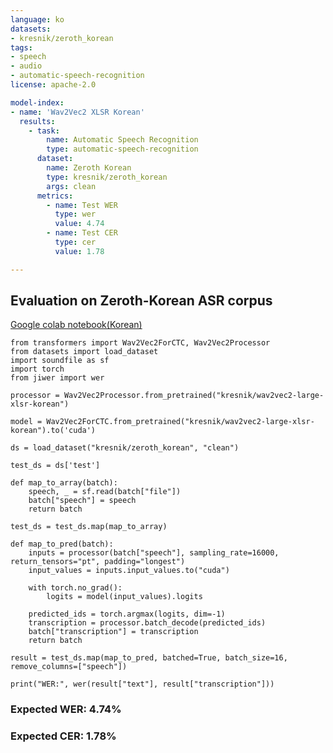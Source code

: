 ```yaml
---
language: ko
datasets:
- kresnik/zeroth_korean
tags:
- speech
- audio
- automatic-speech-recognition
license: apache-2.0

model-index:
- name: 'Wav2Vec2 XLSR Korean'
  results: 
    - task:
        name: Automatic Speech Recognition
        type: automatic-speech-recognition
      dataset:
        name: Zeroth Korean
        type: kresnik/zeroth_korean
        args: clean
      metrics:
        - name: Test WER
          type: wer
          value: 4.74
        - name: Test CER
          type: cer
          value: 1.78

---
```



## Evaluation on Zeroth-Korean ASR corpus

[Google colab notebook(Korean)](https://colab.research.google.com/github/indra622/tutorials/blob/master/wav2vec2_korean_tutorial.ipynb)

```
from transformers import Wav2Vec2ForCTC, Wav2Vec2Processor
from datasets import load_dataset
import soundfile as sf
import torch
from jiwer import wer

processor = Wav2Vec2Processor.from_pretrained("kresnik/wav2vec2-large-xlsr-korean")

model = Wav2Vec2ForCTC.from_pretrained("kresnik/wav2vec2-large-xlsr-korean").to('cuda')

ds = load_dataset("kresnik/zeroth_korean", "clean")

test_ds = ds['test']

def map_to_array(batch):
    speech, _ = sf.read(batch["file"])
    batch["speech"] = speech
    return batch

test_ds = test_ds.map(map_to_array)

def map_to_pred(batch):
    inputs = processor(batch["speech"], sampling_rate=16000, return_tensors="pt", padding="longest")
    input_values = inputs.input_values.to("cuda")
    
    with torch.no_grad():
        logits = model(input_values).logits

    predicted_ids = torch.argmax(logits, dim=-1)
    transcription = processor.batch_decode(predicted_ids)
    batch["transcription"] = transcription
    return batch

result = test_ds.map(map_to_pred, batched=True, batch_size=16, remove_columns=["speech"])

print("WER:", wer(result["text"], result["transcription"]))

```

### Expected WER: 4.74%
### Expected CER: 1.78%